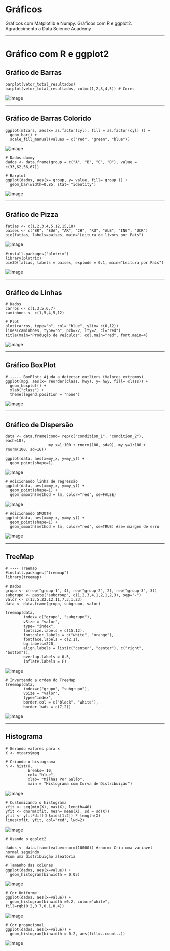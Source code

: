 # Gráficos
 Gráficos com Matplotlib e Numpy. Gráficos com R e ggplot2. Agradecimento a Data Science Academy
***
# Gráfico com R e ggplot2

## Gráfico de Barras
```
barplot(vetor_total_resultados)
barplot(vetor_total_resultados, col=c(1,2,3,4,5)) # Cores
```
![image](https://user-images.githubusercontent.com/90532605/193432046-e037577c-3df5-41f5-a4de-5bfa701d3b8c.png)
***

## Gráfico de Barras Colorido
```
ggplot(mtcars, aes(x= as.factor(cyl), fill = as.factor(cyl) )) +
  geom_bar() + 
  scale_fill_manual(values = c("red", "green", "blue"))
```
![image](https://user-images.githubusercontent.com/90532605/193432113-53df08be-dd0e-4270-9dbe-33f6ef99db3b.png)

```
# Dados dummy
dados <- data.frame(group = c("A", "B", "C", "D"), value = c(33,62,56,67))

# Barplot
ggplot(dados, aes(x= group, y= value, fill= group )) +
  geom_bar(width=0.85, stat= "identity")
```
![image](https://user-images.githubusercontent.com/90532605/193432143-85b5d79b-78fd-46af-a0ba-aec5590309f9.png)
***

## Gráfico de Pizza
```
fatias <- c(1,2,3,4,5,12,15,18)
paises <- c("BR", "EUA", "AR", "CH", "RU", "ALE", "ING", "UCR")
pie(fatias, labels=paises, main="Leitura de livors por País")
```
![image](https://user-images.githubusercontent.com/90532605/193432162-d3a51b38-d2f2-42c4-90fa-330e63fd4d98.png)

```
#install.packages("plotrix")
library(plotrix)
pie3D(fatias, labels = paises, explode = 0.1, main="Leitura por País")
```
![image](https://user-images.githubusercontent.com/90532605/193432208-ebc9a7a2-7ac2-4945-a30d-a2a8fdb1b5b2.png)
***

## Gráfico de Linhas
```
# Dados
carros <- c(1,3,5,6,7)
caminhoes <- c(1,5,4,5,12)

# Plot
plot(carros, type="o", col= "blue", ylim= c(0,12))
lines(caminhoes, type="o", pch=22, lty=2, cl="red")
title(main="Produção de Veículos", col.main="red", font.main=4)
```
![image](https://user-images.githubusercontent.com/90532605/193432229-2875b433-5862-4fdf-8237-2184408015aa.png)
***

## Gráfico BoxPlot
```
# ----- BoxPlot: Ajuda a detectar outliers (Valores extremos)
ggplot(mpg, aes(x= reorder(class, hwy), y= hwy, fill= class)) +
  geom_boxplot() + 
  xlab("class") +
  theme(legend.position = "none")
```
![image](https://user-images.githubusercontent.com/90532605/193432246-80248458-4de6-4e6d-9e7e-ec84c16dadda.png)
***

## Gráfico de Dispersão
```
data <- data.frame(cond= rep(c("condition_1", "condition_2"), each=10),
                   my_x=1:100 + rnorm(100, sd=9), my_y=1:100 + rnorm(100, sd=16))

ggplot(data, aes(x=my_x, y=my_y)) + 
  geom_point(shape=1)
```
![image](https://user-images.githubusercontent.com/90532605/193432267-66b67a9d-f6ac-4a60-851e-efa3a98b7cd1.png)

```
# Adicionando linha de regressão
ggplot(data, aes(x=my_x, y=my_y)) +
  geom_point(shape=1) + 
  geom_smooth(method = lm, color="red", se=FALSE)
```
![image](https://user-images.githubusercontent.com/90532605/193432290-d414fc29-5498-47e8-b8ea-a4a7efd6f078.png)

```
# Adicionando SMOOTH
ggplot(data, aes(x=my_x, y=my_y)) +
  geom_point(shape=1) + 
  geom_smooth(method = lm, color="red", se=TRUE) #se= margem de erro
```
![image](https://user-images.githubusercontent.com/90532605/193432304-9468da05-dd0c-4787-9bd4-e32a47cec544.png)
***

## TreeMap
```
# ---- Treemap
#install.packages("treemap")
library(treemap)

# Dados 
grupo <- c(rep("group-1", 4), rep("group-2", 2), rep("group-3", 3))
subgrupo <- paste("subgroup", c(1,2,3,4,1,2,1,2,3), sep="-")
valor <- c(13,5,22,12,11,7,3,1,23)
data <- data.frame(grupo, subgrupo, valor)

treemap(data,
        index= c("grupo", "subgrupo"),
        vSize = "valor",
        type= "index",
        fontsize.labels = c(15,12),
        fontcolor.labels = c("white", "orange"),
        fontface.labels = c(2,1),
        bg.labels=220,
        align.labels = list(c("center", "center"), c("right", "bottom")),
        overlap.labels = 0.5,
        inflate.labels = F)
```
![image](https://user-images.githubusercontent.com/90532605/193432376-d6bd83f1-0c7c-4cfe-87db-f3eaec6447a7.png)

```
# Invertendo a ordem do TreeMap
treemap(data,
        index=c("grupo", "subgrupo"),
        vSize = "valor",
        type="index",
        border.col = c("black", "white"),
        border.lwds = c(7,2))
```
![image](https://user-images.githubusercontent.com/90532605/193432384-976807a4-7b67-4ef9-b1dd-184ec6290363.png)
***

## Histograma
```
# Gerando valores para x
X <- mtcars$mpg

# Criando o histograma
h <- hist(X,
          breaks= 10,
          col= "blue",
          xlab= "Milhas Por Galão",
          main = "Histograma com Curva de Distribuição")
```
![image](https://user-images.githubusercontent.com/90532605/193432408-ab958238-c2e7-4e53-afa3-65dfea667535.png)

```
# Customizando o histograma
xfit <- seq(min(X), max(X), length=40)
yfit <- dnorm(xfit, mean= mean(X), sd = sd(X))
yfit <- yfit*diff(h$mids[1:2]) * length(X)
lines(xfit, yfit, col="red", lwd=2)
```
![image](https://user-images.githubusercontent.com/90532605/193432428-f0a8df3a-4306-40a2-8d66-830158601d1c.png)

```
# Usando o ggplot2

dados <- data.frame(value=rnorm(10000)) #rnorm: Cria uma variavel normal seguindo 
#com uma distribuição aleatoria

# Tamanho das colunas
ggplot(dados, aes(x=value)) +
  geom_histogram(binwidth = 0.05)
```
![image](https://user-images.githubusercontent.com/90532605/193432450-f00159be-d3c8-4417-840a-a8836355762a.png)

```
# Cor Uniforme
ggplot(dados, aes(x=value)) +
  geom_histogram(binwidth =0.2, color="white", fill=rgb(0.2,0.7,0.1,0.4))
```
![image](https://user-images.githubusercontent.com/90532605/193432491-b873da62-18d9-4c96-baea-cbe4b89332f7.png)

```
# Cor propocional
ggplot(dados, aes(x=value)) +
  geom_histogram(binwidth = 0.2, aes(fill=..count..))
```
![image](https://user-images.githubusercontent.com/90532605/193432505-834b33ce-1108-4d4a-a1b9-ff64ecc67262.png)
